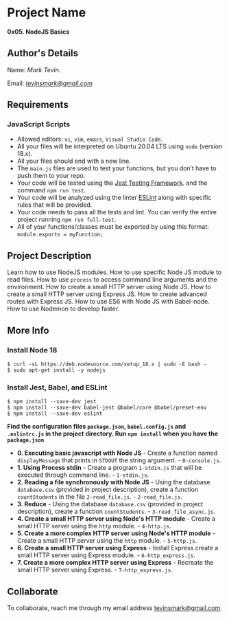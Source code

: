 # Project Name
**0x05. NodeJS Basics**

## Author's Details
Name: *Mark Tevin.*

Email: *tevinsmark@gmail.com*

##  Requirements

### JavaScript Scripts
*   Allowed editors: `vi`, `vim`, `emacs`, `Visual Studio Code`.
*   All your files will be interpreted on Ubuntu 20.04 LTS using `node` (version 18.x).
*   All your files should end with a new line.
*   The `main.js` files are used to test your functions, but you don’t have to push them to your repo.
*   Your code will be tested using the [Jest Testing Framework](https://jestjs.io/). and the command `npm run test`.
*   Your code will be analyzed using the linter [ESLint](https://eslint.org/) along with specific rules that will be provided.
*   Your code needs to pass all the tests and lint. You can verify the entire project running `npm run full-test`.
*   All of your functions/classes must be exported by using this format: `module.exports = myFunction;`

## Project Description
Learn how to use NodeJS modules.
How to use specific Node JS module to read files.
How to use `process` to access command line arguments and the environment.
How to create a small HTTP server using Node JS.
How to create a small HTTP server using Express JS.
How to create advanced routes with Express JS.
How to use ES6 with Node JS with Babel-node.
How to use Nodemon to develop faster.

## More Info
### Install Node 18
```
$ curl -sL https://deb.nodesource.com/setup_18.x | sudo -E bash -
$ sudo apt-get install -y nodejs
```

### Install Jest, Babel, and ESLint
```
$ npm install --save-dev jest
$ npm install --save-dev babel-jest @babel/core @babel/preset-env
$ npm install --save-dev eslint
```

**Find the configuration files `package.json`, `babel.config.js` and `.eslintrc.js` in the project directory. Run `npm install` when you have the `package.json`**


* **0. Executing basic javascript with Node JS** - Create a function named `displayMessage` that prints in `STDOUT` the string argument. - `0-console.js`.
* **1. Using Process stdin** - Create a program `1-stdin.js` that will be executed through command line. - `1-stdin.js`.
* **2. Reading a file synchronously with Node JS** - Using the database `database.csv` (provided in project description), create a function `countStudents` in the file `2-read_file.js`. - `2-read_file.js`.
* **3. Reduce** - Using the database `database.csv` (provided in project description), create a function `countStudents`. - `3-read_file_async.js`.
* **4. Create a small HTTP server using Node's HTTP module** - Create a small HTTP server using the `http` module. - `4-http.js`.
* **5. Create a more complex HTTP server using Node's HTTP module** - Create a small HTTP server using the `http` module. - `5-http.js`.
* **6. Create a small HTTP server using Express** - Install Express create a small HTTP server using Express module. - `6-http_express.js`.
* **7. Create a more complex HTTP server using Express** - Recreate the small HTTP server using Express. - `7-http_express.js`.


## Collaborate

To collaborate, reach me through my email address tevinsmark@gmail.com.

